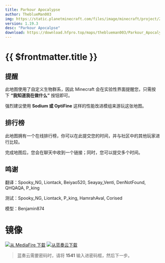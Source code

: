 ```yaml
---
title: Parkour Apocalypse
author: TheblueMan003
img: https://static.planetminecraft.com/files/image/minecraft/project/2022/139/16040481-pa-thumbnail_xl.webp
version: 1.19.3
desc: "Parkour Apocalpse"
download: https://download.hfpro.top/maps/theblueman003/Parkour_Apocalypse.zip
---
```


# {{ $frontmatter.title }}

## 提醒

此地图使用了自定义生物群系，因此 Minecraft 会在实验性界面提醒您，只需按下 **“我知道我在做什么”** 按钮即可。

强烈建议使用 **Sodium 或 OptiFine** 这样的性能改进模组来游玩这张地图。

## 排行榜

此地图拥有一个在线排行榜，你可以在此提交您的时间，并与社区中的其他玩家进行比较。

完成地图后，您会在聊天中收到一个链接；同时，您可以提交多个时间。

## 鸣谢

翻译：Spooky_NG, Liontack, Beiyao520, Seayay_Venti, DenNotFound, QHQAQA, P_king

测试：Spooky_NG, Liontack, P_king, HamrahAval, Corised

模型：Benjamin874

# 镜像

[![从 MediaFire 下载](https://img.shields.io/badge/MediaFire-0077FF.svg?style=for-the-badge&logo=mediafire&logoColor=white)](https://www.mediafire.com/file/hnj0f0ej3tstou2/Parkour+Apocalypse.zip/file)
[![从蓝奏云下载](https://img.shields.io/badge/%E8%93%9D%E5%A5%8F%E4%BA%91-FF6600.svg?style=for-the-badge&logo=googlecloud&logoColor=white)](https://beiyao.lanzoul.com/i2Pby0dcy9fe)

> 蓝奏云需要密码时，请将 **1541** 输入进密码框，然后下一步。
